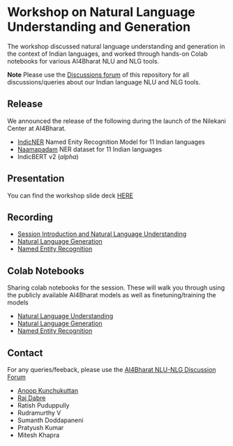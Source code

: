# Workshop on Natural Language Understanding and Generation

The workshop discussed natural language understanding and generation in the context of Indian languages, and worked through hands-on Colab notebooks for various AI4Bharat NLU and NLG tools. 

**Note** Please use the [Discussions forum](https://github.com/AI4Bharat/workshop-nlg-nlu-2022/discussions) of this repository for all discussions/queries about our Indian language NLU and NLG tools.


## Release 

We announced the release of the following during the launch of the Nilekani Center at AI4Bharat. 

- [IndicNER](https://huggingface.co/ai4bharat/IndicNER) Named Enity Recognition Model for 11 Indian languages
- [Naamapadam](https://huggingface.co/datasets/ai4bharat/naamapadam) NER dataset for 11 Indian languages
- IndicBERT v2 (_alpha_)

## Presentation

You can find the workshop slide deck [HERE](https://github.com/AI4Bharat/workshop-nlg-nlu-2022/blob/master/ai4bharat-nlu-nlg-worksop-2022.pdf) 

## Recording 

- [Session Introduction and Natural Language Understanding](https://www.youtube.com/watch?v=gEitJJ8zUr8)
- [Natural Language Generation](https://www.youtube.com/watch?v=iegmGpA0Zvk&t=851s)
- [Named Entity Recognition](https://www.youtube.com/watch?v=z2geHApy9pk)

## Colab Notebooks

Sharing colab notebooks for the session. These will walk you through using the publicly available AI4Bharat models as well as finetuning/training the models

- [Natural Language Understanding](https://colab.research.google.com/drive/1nBTATMReFugH-w1glMaJ5Jsi8PhmtrDl?usp=sharing)
- [Natural Language Generation](https://colab.research.google.com/drive/13Gj7bAhR2HIdgSXEzp8fu4xwqrKsEYaa?usp=sharing)
- [Named Entity Recognition](https://colab.research.google.com/drive/1sYa-PDdZQ_c9SzUgnhyb3Fl7j96QBCS8?usp=sharing)

## Contact

For any queries/feeback, please use the [AI4Bharat NLU-NLG Discussion Forum](https://github.com/AI4Bharat/workshop-nlg-nlu-2022/discussions)

- [Anoop Kunchukuttan](mailto:anoop.kunchukuttan@gmail.com)
- [Raj Dabre](mailto:prajdabre@gmail.com)
- Ratish Puduppully
- Rudramurthy V 
- Sumanth Doddapaneni
- Pratyush Kumar 
- Mitesh Khapra
